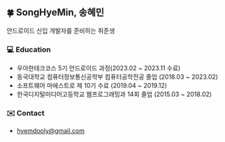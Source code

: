 ## 🍀 SongHyeMin, 송혜민
안드로이드 신입 개발자를 준비하는 취준생

### 💻 Education
- 우아한테크코스 5기 안드로이드 과정(2023.02 ~ 2023.11 수료)
- 동국대학교 컴퓨터정보통신공학부 컴퓨터공학전공 졸업 (2018.03 ~ 2023.02)
- 소프트웨어 마에스트로 제 10기 수료 (2019.04 ~ 2019.12)
- 한국디지털미디어고등학교 웹프로그래밍과 14회 졸업 (2015.03 ~ 2018.02)

### ✉️ Contact
- hyemdooly@gmail.com
